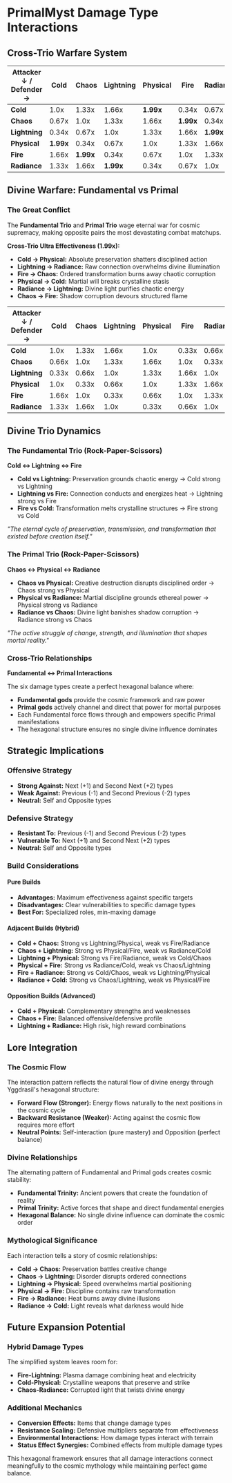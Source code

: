 # PrimalMyst Damage Type Interactions

## Cross-Trio Warfare System

| Attacker ↓ / Defender → | Cold | Chaos | Lightning | Physical | Fire | Radiance |
|-------------------------|------|-------|-----------|----------|------|----------|
| **Cold**               | 1.0x | 1.33x | 1.66x     | **1.99x**| 0.34x| 0.67x    |
| **Chaos**              | 0.67x| 1.0x  | 1.33x     | 1.66x    | **1.99x**| 0.34x    |
| **Lightning**          | 0.34x| 0.67x | 1.0x      | 1.33x    | 1.66x| **1.99x**|
| **Physical**           | **1.99x**| 0.34x | 0.67x     | 1.0x     | 1.33x| 1.66x    |
| **Fire**               | 1.66x| **1.99x**| 0.34x     | 0.67x    | 1.0x | 1.33x    |
| **Radiance**           | 1.33x| 1.66x | **1.99x** | 0.34x    | 0.67x| 1.0x     |

## Divine Warfare: Fundamental vs Primal

### The Great Conflict
The **Fundamental Trio** and **Primal Trio** wage eternal war for cosmic supremacy, making opposite pairs the most devastating combat matchups.

**Cross-Trio Ultra Effectiveness (1.99x):**
- **Cold → Physical:** Absolute preservation shatters disciplined action
- **Lightning → Radiance:** Raw connection overwhelms divine illumination  
- **Fire → Chaos:** Ordered transformation burns away chaotic corruption
- **Physical → Cold:** Martial will breaks crystalline stasis
- **Radiance → Lightning:** Divine light purifies chaotic energy
- **Chaos → Fire:** Shadow corruption devours structured flame

| Attacker ↓ / Defender → | Cold | Chaos | Lightning | Physical | Fire | Radiance |
|-------------------------|------|-------|-----------|----------|------|----------|
| **Cold**               | 1.0x | 1.33x | 1.66x     | 1.0x     | 0.33x| 0.66x    |
| **Chaos**              | 0.66x| 1.0x  | 1.33x     | 1.66x    | 1.0x | 0.33x    |
| **Lightning**          | 0.33x| 0.66x | 1.0x      | 1.33x    | 1.66x| 1.0x     |
| **Physical**           | 1.0x | 0.33x | 0.66x     | 1.0x     | 1.33x| 1.66x    |
| **Fire**               | 1.66x| 1.0x  | 0.33x     | 0.66x    | 1.0x | 1.33x    |
| **Radiance**           | 1.33x| 1.66x | 1.0x      | 0.33x    | 0.66x| 1.0x     |

## Divine Trio Dynamics

### The Fundamental Trio (Rock-Paper-Scissors)
**Cold ↔ Lightning ↔ Fire**

- **Cold vs Lightning:** Preservation grounds chaotic energy → Cold strong vs Lightning
- **Lightning vs Fire:** Connection conducts and energizes heat → Lightning strong vs Fire  
- **Fire vs Cold:** Transformation melts crystalline structures → Fire strong vs Cold

*"The eternal cycle of preservation, transmission, and transformation that existed before creation itself."*

### The Primal Trio (Rock-Paper-Scissors)
**Chaos ↔ Physical ↔ Radiance**

- **Chaos vs Physical:** Creative destruction disrupts disciplined order → Chaos strong vs Physical
- **Physical vs Radiance:** Martial discipline grounds ethereal power → Physical strong vs Radiance
- **Radiance vs Chaos:** Divine light banishes shadow corruption → Radiance strong vs Chaos

*"The active struggle of change, strength, and illumination that shapes mortal reality."*

### Cross-Trio Relationships
**Fundamental ↔ Primal Interactions**

The six damage types create a perfect hexagonal balance where:
- **Fundamental gods** provide the cosmic framework and raw power
- **Primal gods** actively channel and direct that power for mortal purposes
- Each Fundamental force flows through and empowers specific Primal manifestations
- The hexagonal structure ensures no single divine influence dominates

## Strategic Implications

### Offensive Strategy
- **Strong Against:** Next (+1) and Second Next (+2) types
- **Weak Against:** Previous (-1) and Second Previous (-2) types
- **Neutral:** Self and Opposite types

### Defensive Strategy  
- **Resistant To:** Previous (-1) and Second Previous (-2) types
- **Vulnerable To:** Next (+1) and Second Next (+2) types
- **Neutral:** Self and Opposite types

### Build Considerations

#### Pure Builds
- **Advantages:** Maximum effectiveness against specific targets
- **Disadvantages:** Clear vulnerabilities to specific damage types
- **Best For:** Specialized roles, min-maxing damage

#### Adjacent Builds (Hybrid)
- **Cold + Chaos:** Strong vs Lightning/Physical, weak vs Fire/Radiance
- **Chaos + Lightning:** Strong vs Physical/Fire, weak vs Radiance/Cold
- **Lightning + Physical:** Strong vs Fire/Radiance, weak vs Cold/Chaos
- **Physical + Fire:** Strong vs Radiance/Cold, weak vs Chaos/Lightning
- **Fire + Radiance:** Strong vs Cold/Chaos, weak vs Lightning/Physical
- **Radiance + Cold:** Strong vs Chaos/Lightning, weak vs Physical/Fire

#### Opposition Builds (Advanced)
- **Cold + Physical:** Complementary strengths and weaknesses
- **Chaos + Fire:** Balanced offensive/defensive profile
- **Lightning + Radiance:** High risk, high reward combinations

## Lore Integration

### The Cosmic Flow
The interaction pattern reflects the natural flow of divine energy through Yggdrasil's hexagonal structure:

- **Forward Flow (Stronger):** Energy flows naturally to the next positions in the cosmic cycle
- **Backward Resistance (Weaker):** Acting against the cosmic flow requires more effort
- **Neutral Points:** Self-interaction (pure mastery) and Opposition (perfect balance)

### Divine Relationships
The alternating pattern of Fundamental and Primal gods creates cosmic stability:
- **Fundamental Trinity:** Ancient powers that create the foundation of reality
- **Primal Trinity:** Active forces that shape and direct fundamental energies
- **Hexagonal Balance:** No single divine influence can dominate the cosmic order

### Mythological Significance
Each interaction tells a story of cosmic relationships:
- **Cold → Chaos:** Preservation battles creative change
- **Chaos → Lightning:** Disorder disrupts ordered connections  
- **Lightning → Physical:** Speed overwhelms martial positioning
- **Physical → Fire:** Discipline contains raw transformation
- **Fire → Radiance:** Heat burns away divine illusions
- **Radiance → Cold:** Light reveals what darkness would hide

## Future Expansion Potential

### Hybrid Damage Types
The simplified system leaves room for:
- **Fire-Lightning:** Plasma damage combining heat and electricity
- **Cold-Physical:** Crystalline weapons that preserve and strike
- **Chaos-Radiance:** Corrupted light that twists divine energy

### Additional Mechanics
- **Conversion Effects:** Items that change damage types
- **Resistance Scaling:** Defensive multipliers separate from effectiveness
- **Environmental Interactions:** How damage types interact with terrain
- **Status Effect Synergies:** Combined effects from multiple damage types

This hexagonal framework ensures that all damage interactions connect meaningfully to the cosmic mythology while maintaining perfect game balance.
